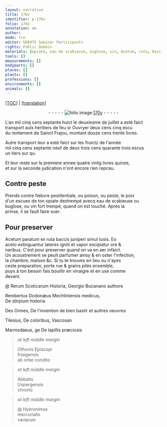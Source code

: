 ```yaml
---
layout: narrative
title: 170v
identifier: p-170v
folio: 170v
annotation: no
author:
mode: tcn
editor: GR8975 Seminar Participants
rights: Public Domain
materials: [opiate, eau de scabieuse, buglose, vin, Acetum, ruta, baccis juniperi, aceto, rue, grains, vinaigre]
tools: []
measurements: []
bodyparts: []
places: []
plants: []
professions: []
environments: []
animals: []
---
```


<p><a href="{{ site.baseurl }}/normalized/">[TOC]</a> | <a href="{{ site.baseurl }}/texts/p-170v_tl/" target="_blank">[translation]</a></p><div class="folio" align="center">- - - - - <a href="http://gallica.bnf.fr/ark:/12148/btv1b10500001g/f346.item" target="_blank"><img src="https://cu-mkp.github.io/2017-workshop-edition/assets/photo-icon.png" alt="folio image: " style="display:inline-block; margin-bottom:-3px;"/>170v</a> - - - - - </div>  
  
L'an mil cinq cens septante huict le deuxiesme de juillet a esté faict<br/> transport aulx heritiers de feu sr Ouvryer <span class="del">deux cens cinq escu</span><br/> du rentement de S<span class="exp">ainc</span>t Frajou, montant douze cens trente livres.
 
Autre transport leur a esté faict sur les fruictz de l'année<br/> mil cinq cens septante neuf de <span class="del">deux</span> <span class="add">trois</span> cens quarante trois escus<br/> un tiers <span class="del">sur qu</span>.
 
Et leur reste sur la premiere annee quatre vintg livres quinze,<br/> et sur la seconde judication n'ont encore rien repceu.
 
 
  

## Contre peste

 
P<span class="exp">rends</span> contre fiebvre pestilentiale, ou poison, ou peste, le poix<br/> d'un escues de ton <span class="m">opiate</span> destrempé avecq <span class="m">eau de scabieuse</span> ou<br/> <span class="m">buglose</span>, ou <span class="m">vin</span> fort trempé, quand on est touché. Aprés la<br/> prinse, il se fault faire suer.
 
 
  

## Pour preserver

 
<span class="m">Acetum</span> paratum ex <span class="m">ruta</span> <span class="m">baccis juniperi</span> simul tusis. Eo<br/><span class="m">aceto</span> extinguantur lateres igniti et vapor excipiatur ore &<br/> naribus. C'est pour preserver qua<span class="exp">n</span>d on va en aer infaict.<br/> Un acoustrement se peult parfumer ainsy & <span class="add">en</span> oster l'infection,<br/> la chambre, maison &<span class="sup">c</span>. Si tu te trouves en lieu ou n'ayes<br/> ceste preparation, porte <span class="m">rue</span> & <span class="m">grains</span> pilés ensemble, <br/>puys à ton besoin fais bouillir en <span class="m">vinaigre</span> et en use co<span class="exp">mm</span>e<br/> devant.
 
@ Reru<span class="exp">m</span> Scoticarum Historia, Georgio Bucanano auth<span class="exp">ore</span>
 
Rembertus Dodonæus Mechliniensis medicus,<br/>De stirpium historia
 
Des Ormes, De l'invention de bien bastir et aultres oeuvres
 
Tilesius, De coloribus, Vascosan
 
Marmodaeus, <span class="del">ge</span> De lapillis præciosis
 
> *at left middle margin*
> 
> 
> Othonis Epi<span class="exp">scopi</span><br/> frisigensis<br/> ab orbe condito
 
> *at left middle margin*
> 
> 
> Abbatis<br/> Uspergensis<br/> chronic
 
> *at left middle margin*
> 
> 
> @ Hyeronimus<br/> mercurialis<br/> variarum
 
